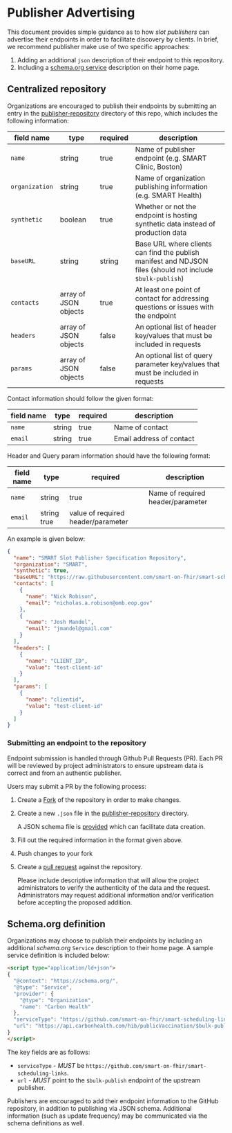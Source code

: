 # Publisher Advertising

This document provides simple guidance as to how _slot publishers_ can advertise their endpoints in order to facilitate discovery by clients.
In brief, we recommend publisher make use of two specific approaches:
1. Adding an additional `json` description of their endpoint to this repository.
1. Including a [schema.org service](https://schema.org/Service) description on their home page.

## Centralized repository

Organizations are encouraged to publish their endpoints by submitting an entry in the [publisher-repository](/publisher-repository) directory of this repo, which includes the following information:

| field name | type | required | description |
| --- | --- | --- | ---|
| `name` | string | true | Name of publisher endpoint (e.g. SMART Clinic, Boston) |
| `organization` | string | true | Name of organization publishing information (e.g. SMART Health) |
| `synthetic` | boolean | true | Whether or not the endpoint is hosting synthetic data instead of production data |
| `baseURL` | string | string | Base URL where clients can find the publish manifest and NDJSON files (should not include `$bulk-publish`) |
| `contacts` | array of JSON objects | true | At least one point of contact for addressing questions or issues with the endpoint |
| `headers` | array of JSON objects | false | An optional list of header key/values that must be included in requests |
| `params` | array of JSON objects | false | An optional list of query parameter key/values that must be included in requests |

Contact information should follow the given format:

| field name | type | required | description |
| --- | --- | --- | ---|
| `name` | string | true | Name of contact |
| `email` | string | true | Email address of contact |

Header and Query param information should have the following format:

| field name | type | required | description |
| --- | --- | --- | ---|
| `name` | string | true | Name of required header/parameter |
| `email` | string true | value of required header/parameter |

An example is given below:

```json
{
  "name": "SMART Slot Publisher Specification Repository",
  "organization": "SMART",
  "synthetic": true,
  "baseURL": "https://raw.githubusercontent.com/smart-on-fhir/smart-scheduling-links/master/examples",
  "contacts": [
    {
      "name": "Nick Robison",
      "email": "nicholas.a.robison@omb.eop.gov"
    },
    {
      "name": "Josh Mandel",
      "email": "jmandel@gmail.com"
    }
  ],
  "headers": [
    {
      "name": "CLIENT_ID",
      "value": "test-client-id"
    }
  ],
  "params": [
    {
      "name": "clientid",
      "value": "test-client-id"
    }
  ]
}
```

### Submitting an endpoint to the repository

Endpoint submission is handled through Github Pull Requests (PR).
Each PR will be reviewed by project administrators to ensure upstream data is correct and from an authentic publisher.

Users may submit a PR by the following process:

1. Create a [Fork](https://github.com/smart-on-fhir/smart-scheduling-links/fork) of the repository in order to make changes.
1. Create a new `.json` file in the [publisher-repository](/publisher-repository) directory.
   
    A JSON schema file is [provided](bin/upstream-validator/schema.json) which can facilitate data creation.
1. Fill out the required information in the format given above.
1. Push changes to your fork
1. Create a [pull request](https://github.com/smart-on-fhir/smart-scheduling-links/compare) against the repository.

    Please include descriptive information that will allow the project administrators to verify the authenticity of the data and the request.
    Administrators may request additional information and/or verification before accepting the proposed addition. 

## Schema.org definition

Organizations may choose to publish their endpoints by including an additional _schema.org_ `Service` description to their home page.
A sample service definition is included below:

```html
<script type="application/ld+json">
{
  "@context": "https://schema.org/",
  "@type": "Service",
  "provider": {
    "@type": "Organization",
    "name": "Carbon Health"
  },
  "serviceType": "https://github.com/smart-on-fhir/smart-scheduling-links",
  "url": "https://api.carbonhealth.com/hib/publicVaccination/$bulk-publish"
}
</script>
```

The key fields are as follows:
- `serviceType` - _MUST_ be `https://github.com/smart-on-fhir/smart-scheduling-links`.
- `url` - _MUST_ point to the `$bulk-publish` endpoint of the upstream publisher.

Publishers are encouraged to add their endpoint information to the GitHub repository, in addition to publishing via JSON schema.
Additional information (such as update frequency) may be communicated via the schema definitions as well.
